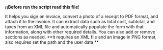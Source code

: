 **¡¡Before run the script read this file!**

It helps you sign an invoice, convert a photo of a receipt to PDF format, and attach it to the invoice. 
It can extract data such as total cost, subtotal, and taxes from an XML file and automatically populate the form with that information, 
along with other required details. You can also add or remove sections as needed. 
**It requires an XML file and an image in PNG format, also requires set the path and the user data **
